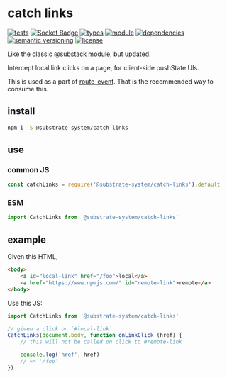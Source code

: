 # catch links
[![tests](https://img.shields.io/github/actions/workflow/status/substrate-system/catch-links/nodejs.yml?style=flat-square)](https://github.com/substrate-system/catch-links/actions/workflows/nodejs.yml)
[![Socket Badge](https://socket.dev/api/badge/npm/package/@substrate-system/catch-links)](https://socket.dev/npm/package/@substrate-system/catch-links)
[![types](https://img.shields.io/npm/types/@substrate-system/catch-links?style=flat-square)](README.md)
[![module](https://img.shields.io/badge/module-ESM%2FCJS-blue?style=flat-square)](README.md)
[![dependencies](https://img.shields.io/badge/dependencies-zero-brightgreen.svg?style=flat-square)](package.json)
[![semantic versioning](https://img.shields.io/badge/semver-2.0.0-blue?logo=semver&style=flat-square)](https://semver.org/)
[![license](https://img.shields.io/badge/license-Polyform_Non_Commercial-26bc71?style=flat-square)](LICENSE)


Like the classic [@substack module](https://www.npmjs.com/package/catch-links), but updated.

Intercept local link clicks on a page, for client-side pushState UIs.

This is used as a part of [route-event](https://github.com/substrate-system/route-event). That is the recommended way to consume this.

## install
```sh
npm i -S @substrate-system/catch-links
```

## use

### common JS
```js
const catchLinks = require('@substrate-system/catch-links').default
```

### ESM
```js
import CatchLinks from '@substrate-system/catch-links'
```

## example

Given this HTML,
```html
<body>
    <a id="local-link" href="/foo">local</a>
    <a href="https://www.npmjs.com/" id="remote-link">remote</a>
</body>
```

Use this JS:
```js
import CatchLinks from '@substrate-system/catch-links'

// given a click on `#local-link`
CatchLinks(document.body, function onLinkClick (href) {
    // this will not be called on click to #remote-link

    console.log('href', href)
    // => '/foo'
})
```
